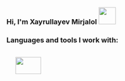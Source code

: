 ### Hi, I'm Xayrullayev Mirjalol <img src="https://media0.giphy.com/media/gM5qFksULw54NMWyry/giphy.gif?cid=ecf05e47xhzfwht1l0im5mwjv2dzg8fnv60i5uuzj4ch3l08&rid=giphy.gif&ct=s" width="40"/><br/>



### Languages and tools I work with:
<code>
   <img src="https://upload.wikimedia.org/wikipedia/commons/thumb/6/61/HTML5_logo_and_wordmark.svg/1024px-HTML5_logo_and_wordmark.svg.png" width="60" height="40" />
  
<code/>
